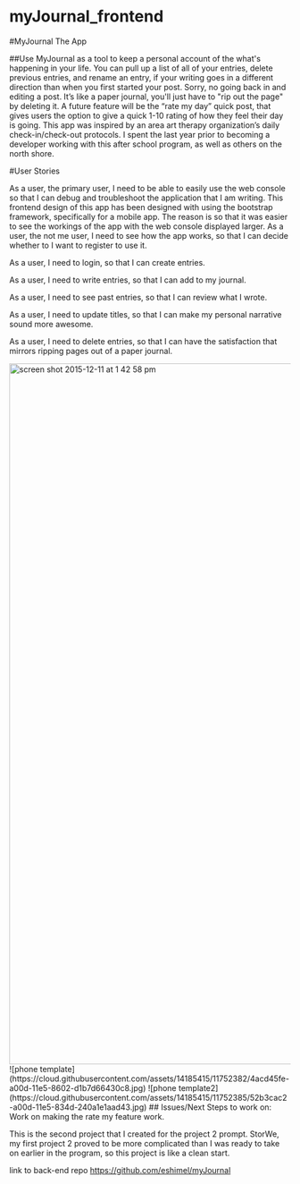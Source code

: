# myJournal_frontend
#MyJournal The App

##Use MyJournal as a tool to keep a personal account of the what's happening in your life.  You can  pull up a list of all of your entries, delete previous entries, and rename an entry, if your writing goes in a different direction than when you first started your post.  Sorry, no going back in and editing a post.  It’s like a paper journal, you'll just have to "rip out the page" by deleting it.  A future feature will be the “rate my day” quick post, that gives users the option to give a quick 1-10 rating of how they feel their day is going.
This app was inspired by an area art therapy organization’s daily check-in/check-out protocols.  I spent the last year prior to becoming a developer working with this after school program, as well as others on the north shore.

#User Stories

As a user, the primary user, I need to be able to easily use the web console so that I can debug and troubleshoot the application that I am writing.
This frontend design of this app has been designed with using the bootstrap framework, specifically for a mobile app.  The reason is so that it was easier to see the workings of the app with the web console displayed larger.
As a user, the not me user, I need to see how the app works, so that I can decide whether to I want to register to use it.

As a user, I need to login, so that I can create entries.

As a user, I need to write entries, so that I can add to my journal.

As a user, I need to see past entries, so that I can review what I wrote.

As a user, I need to update titles, so that I can make my personal narrative sound more awesome.


As a user, I need to delete entries, so that I can have the satisfaction that mirrors ripping pages out of a paper  journal.

<img width="1254" alt="screen shot 2015-12-11 at 1 42 58 pm" src="https://cloud.githubusercontent.com/assets/14185415/11752377/43379790-a00d-11e5-8972-a9dd76c04476.png">
![phone template](https://cloud.githubusercontent.com/assets/14185415/11752382/4acd45fe-a00d-11e5-8602-d1b7d66430c8.jpg)
![phone template2](https://cloud.githubusercontent.com/assets/14185415/11752385/52b3cac2-a00d-11e5-834d-240a1e1aad43.jpg)
## Issues/Next Steps to work on:
Work on making the rate my feature work.

This is the second project that I created for the project 2 prompt.  StorWe, my first project 2 proved to be more complicated than I was ready to take on earlier in the program, so this project is like a clean start.  


link to back-end repo  https://github.com/eshimel/myJournal
